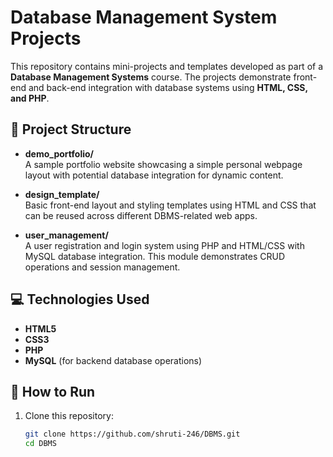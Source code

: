 # Database Management System Projects

This repository contains mini-projects and templates developed as part of a **Database Management Systems** course. The projects demonstrate front-end and back-end integration with database systems using **HTML, CSS, and PHP**.

## 📁 Project Structure

- **demo_portfolio/**  
  A sample portfolio website showcasing a simple personal webpage layout with potential database integration for dynamic content.

- **design_template/**  
  Basic front-end layout and styling templates using HTML and CSS that can be reused across different DBMS-related web apps.

- **user_management/**  
  A user registration and login system using PHP and HTML/CSS with MySQL database integration. This module demonstrates CRUD operations and session management.

## 💻 Technologies Used

- **HTML5**
- **CSS3**
- **PHP**
- **MySQL** (for backend database operations)

## 🚀 How to Run

1. Clone this repository:
   ```bash
   git clone https://github.com/shruti-246/DBMS.git
   cd DBMS

